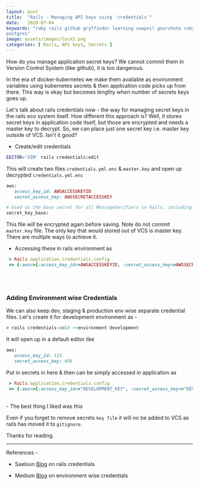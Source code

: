 ```yaml
---
layout: post
title:  "Rails - Managing API keys using 'credentials'"
date:   2020-07-04
keywords: "ruby rails github gryffindor learning swapnil gourshete ruby on rails secrets kubernetes
postgres"
image: assets/images/lock5.png
categories: [ Rails, API keys, Secrets ]
---
```


How do you manage application secret keys? We cannot commit them in Version Control System (like github), it is too dangerous.

In the era of docker-kubernetes we make them available as environment variables using kubernetes secrets & then application
code picks up from there. This way is okay but becomes lengthy when number of secrets keys goes up.

Let's talk about rails credentials now - the way for managing secret keys in the rails eco system itself. How different
this approach is? Well, it stores secret keys in application code itself, but those are encrypted and needs a master key to
decrypt. So, we can place just one secret key i.e. master key outside of VCS. Isn't it good?


- Create/edit credentials

```bash
EDITOR='VIM' rails credentials:edit
```

This will create two files `credentials.yml.enc` & `master.key` and open up decrypted `credentials.yml.enc`

```ruby
aws:
   access_key_id: AWSACCESSKEYID
   secret_access_key: AWSSECRETACCESSKEY

# Used as the base secret for all MessageVerifiers in Rails, including the one protecting cookies.
secret_key_base:
```

This file will be encrypted again before saving. Note do not commit `master.key` file. The only key that would stored 
out of VCS is master key. There are multiple ways to achieve it.

- Accessing these in rails environment as

```ruby
 > Rails.application.credentials.config
 => {:aws=>{:access_key_id=>AWSACCESSKEYID, :secret_access_key=>AWSSECRETACCESSKEY}}
``` 

<br><br>

### Adding Environment wise Credentials

We can also keep dev, staging & production env wise separate credential files. Let's create it for development environment as -

```ruby
> rails credentials:edit --environment development
```

It will open up in a default editor like

```ruby
aws:
   access_key_id: 123
   secret_access_key: 456
```

Put in secrets in here & then can be simply accessed in application as

```ruby
 > Rails.application.credentials.config
 => {:aws=>{:access_key_id=>"DEVELOPMENT_KEY", :secret_access_key=>"DEVELOPMENT_ACCESS_KEY"}}
```

<br>
- The best thing I liked was this

<img src="{{ '/assets/images/development-credentials.png' | prepend: site.baseurl }}" alt="">

Even if you forget to remove secrets `key file` it will no be added to VCS as rails has moved it to `gitignore`.

Thanks for reading.

---

  References - 
 
- Saeloun [Blog](https://blog.saeloun.com/2019/10/10/rails-6-adds-support-for-multi-environment-credentials.html) on rails credentials

- Medium [Blog](https://medium.com/@kirill_shevch/encrypted-secrets-credentials-in-rails-6-rails-5-1-5-2-f470accd62fc) on environment wise credentials